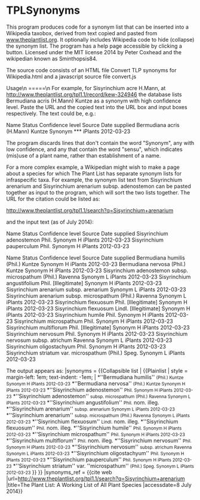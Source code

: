TPLSynonyms
===========

This program produces code for a synonym list that can be inserted into a Wikipedia taxobox,
derived from text copied and pasted from www.theplantlist.org. It optionally includes Wikipedia
code to hide (collapse) the synonym list. The program has a help page accessible by clicking a button.
Licensed under the MIT license 2014 by Peter Coxhead and the wikipedian known as Sminthopsis84.

The source code consists of an HTML file Convert TLP synonyms for Wikipedia.html and a javascript source file
convert.js

  Usage\n
  =====\n
For example, for Sisyrinchium acre H.Mann, at http://www.theplantlist.org/tpl1.1/record/kew-324946
the database lists Bermudiana acris (H.Mann) Kuntze as a synonym with high confidence level.
Paste the URL and the copied text into the URL box and input boxes respectively. The text could be, e.g.:

Name Status Confidence level Source Date supplied
Bermudiana acris (H.Mann) Kuntze Synonym *** iPlants 2012-03-23

The program discards lines that don't contain the word "Synonym", any with low confidence, and any that
contain the word "sensu", which indicates (mis)use of a plant name, rather than establishment of a name.

For a more complex example, a Wikipedian might wish to make a page about a species for which The Plant List
has separate synonym lists for infraspecific taxa. For example, the synonym list text from
Sisyrinchium arenarium and Sisyrinchium arenarium subsp. adenostemon can be pasted together as input to the program,
which will sort the two lists together. The URL for the citation could be listed as:

http://www.theplantlist.org/tpl1.1/search?q=Sisyrinchium+arenarium

and the input text (as of July 2014):

Name Status Confi­dence level Source Date supplied
Sisyrinchium adenostemon Phil. Synonym H iPlants 2012-03-23
Sisyrinchium pauperculum Phil. Synonym H iPlants 2012-03-23

Name Status Confi­dence level Source Date supplied
Bermudiana humilis (Phil.) Kuntze Synonym H iPlants 2012-03-23
Bermudiana nervosa (Phil.) Kuntze Synonym H iPlants 2012-03-23
Sisyrinchium adenostemon subsp. microspathum (Phil.) Ravenna Synonym L iPlants 2012-03-23
Sisyrinchium angustifolium Phil. [Illegitimate] Synonym H iPlants 2012-03-23
Sisyrinchium arenarium subsp. arenarium Synonym L iPlants 2012-03-23
Sisyrinchium arenarium subsp. microspathum (Phil.) Ravenna Synonym L iPlants 2012-03-23
Sisyrinchium flexuosum Phil. [Illegitimate] Synonym H iPlants 2012-03-23
Sisyrinchium flexuosum Lindl. [Illegitimate] Synonym H iPlants 2012-03-23
Sisyrinchium humile Phil. Synonym H iPlants 2012-03-23
Sisyrinchium microspathum Phil. Synonym H iPlants 2012-03-23
Sisyrinchium multiflorum Phil. [Illegitimate] Synonym H iPlants 2012-03-23
Sisyrinchium nervosum Phil. Synonym H iPlants 2012-03-23
Sisyrinchium nervosum subsp. atrichum Ravenna Synonym L iPlants 2012-03-23
Sisyrinchium oligostachyum Phil. Synonym H iPlants 2012-03-23
Sisyrinchium striatum var. microspathum (Phil.) Speg. Synonym L iPlants 2012-03-23

The output appears as:
|synonyms =
{{Collapsible list |
{{Plainlist | style = margin-left: 1em; text-indent: -1em; |
*''Bermudiana humilis'' <small>(Phil.) Kuntze Synonym H iPlants 2012-03-23</small>
*''Bermudiana nervosa'' <small>(Phil.) Kuntze Synonym H iPlants 2012-03-23</small>
*''Sisyrinchium adenostemon'' <small>Phil. Synonym H iPlants 2012-03-23</small>
*''Sisyrinchium adenostemon'' <small>subsp. microspathum (Phil.) Ravenna Synonym L iPlants 2012-03-23</small>
*''Sisyrinchium angustifolium'' <small>Phil.</small> nom. illeg.
*''Sisyrinchium arenarium'' <small>subsp. arenarium Synonym L iPlants 2012-03-23</small>
*''Sisyrinchium arenarium'' <small>subsp. microspathum (Phil.) Ravenna Synonym L iPlants 2012-03-23</small>
*''Sisyrinchium flexuosum'' <small>Lindl.</small> nom. illeg.
*''Sisyrinchium flexuosum'' <small>Phil.</small> nom. illeg.
*''Sisyrinchium humile'' <small>Phil. Synonym H iPlants 2012-03-23</small>
*''Sisyrinchium microspathum'' <small>Phil. Synonym H iPlants 2012-03-23</small>
*''Sisyrinchium multiflorum'' <small>Phil.</small> nom. illeg.
*''Sisyrinchium nervosum'' <small>Phil. Synonym H iPlants 2012-03-23</small>
*''Sisyrinchium nervosum'' <small>subsp. atrichum Ravenna Synonym L iPlants 2012-03-23</small>
*''Sisyrinchium oligostachyum'' <small>Phil. Synonym H iPlants 2012-03-23</small>
*''Sisyrinchium pauperculum'' <small>Phil. Synonym H iPlants 2012-03-23</small>
*''Sisyrinchium striatum'' var. ''microspathum'' <small>(Phil.) Speg. Synonym L iPlants 2012-03-23</small>
}}
}}
|synonyms_ref = {{cite web
|url=http://www.theplantlist.org/tpl1.1/search?q=Sisyrinchium+arenarium
|title=The Plant List: A Working List of All Plant Species
|accessdate=8 July 2014}}
